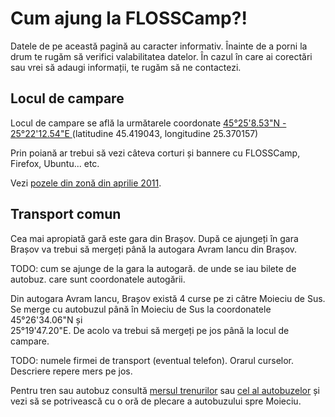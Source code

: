 Cum ajung la FLOSSCamp?!
=========================

Datele de pe această pagină au caracter informativ.
Înainte de a porni la drum te rugăm să verifici valabilitatea datelor.
În cazul în care ai corectări sau vrei să adaugi informații,
te rugăm să ne contactezi.


Locul de campare
----------------

Locul de campare se află la următarele coordonate 
[45°25'8.53"N - 25°22'12.54"E
](http://www.openstreetmap.org/?lat=45.419043&lon=25.370157&zoom=18&layers=M)
(latitudine 45.419043, longitudine 25.370157)

Prin poiană ar trebui să vezi câteva corturi și bannere cu FLOSSCamp,
Firefox, Ubuntu... etc.

Vezi [pozele din zonă din aprilie 2011](poze).


Transport comun
---------------

Cea mai apropiată gară este gara din Brașov. După ce ajungeți în gara Brașov
va trebui să mergeți până la autogara Avram Iancu din Brașov.

TODO: cum se ajunge de la gara la autogară. de unde se iau bilete de autobuz.
care sunt coordonatele autogării.

Din autogara Avram Iancu, Brașov există 4 curse pe zi câtre Moieciu de Sus.
Se merge cu autobuzul până în Moieciu de Sus la coordonatele 45°26'34.06"N și  
25°19'47.20"E.
De acolo va trebui să mergeți pe jos până la locul de campare.

TODO: numele firmei de transport (eventual telefon). Orarul curselor.
Descriere repere mers pe jos.

Pentru tren sau autobuz consultă
<a href="http://www.infofer.ro">mersul trenurilor</a> sau 
<a href="http://autogari.ro">cel al autobuzelor</a> 
și vezi să se potrivească cu o oră de plecare a autobuzului spre Moieciu.
